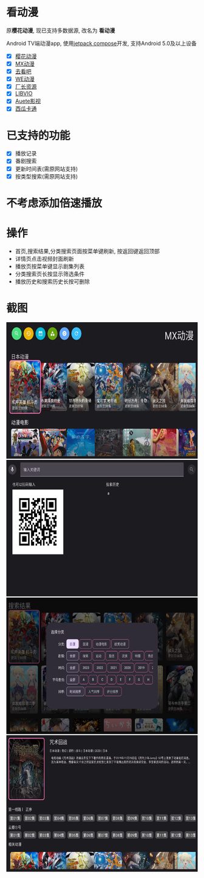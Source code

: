 # 看动漫

原**樱花动漫**, 现已支持多数据源, 改名为 **看动漫**

Android TV端动漫app, 使用[jetpack compose](https://developer.android.com/training/tv/playback/compose)开发,
支持Android 5.0及以上设备

- [x] [樱花动漫](http://www.iyinghua.io)
- [x] [MX动漫](http://www.mxdm9.com)
- [x] [去看吧](https://k6dm.com)
- [x] [WE动漫](https://wedm.cc/)
- [x] [厂长资源](https://www.czzy88.com/)
- [x] [LIBVIO](https://www.libvio.me/)
- [x] [Auete影视](https://auete.pro/)
- [x] [西瓜卡通](https://cn.xgcartoon.com/)

# 已支持的功能
- [x] 播放记录
- [x] 番剧搜索
- [x] 更新时间表(需原网站支持)
- [x] 按类型搜索(需原网站支持)

# 不考虑添加倍速播放
 
# 操作
- 首页,搜索结果,分类搜索页面按菜单键刷新, 按返回键返回顶部
- 详情页点击视频封面刷新
- 播放页按菜单键显示剧集列表
- 分类搜索页长按显示筛选条件
- 播放历史和搜索历史长按可删除

# 截图

<div><img height="360" src="./image/1.png" title="首页" width="640"/></div>
<div><img height="360" src="./image/2.png" title="搜索页" width="640"/></div>
<div><img height="360" src="./image/3.png" title="分类搜索" width="640"/></div>
<div><img height="360" src="./image/4.png" title="详情页" width="640"/></div>

